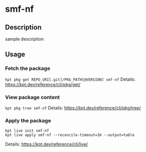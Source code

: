 # smf-nf

## Description
sample description

## Usage

### Fetch the package
`kpt pkg get REPO_URI[.git]/PKG_PATH[@VERSION] smf-nf`
Details: https://kpt.dev/reference/cli/pkg/get/

### View package content
`kpt pkg tree smf-nf`
Details: https://kpt.dev/reference/cli/pkg/tree/

### Apply the package
```
kpt live init smf-nf
kpt live apply smf-nf --reconcile-timeout=2m --output=table
```
Details: https://kpt.dev/reference/cli/live/
